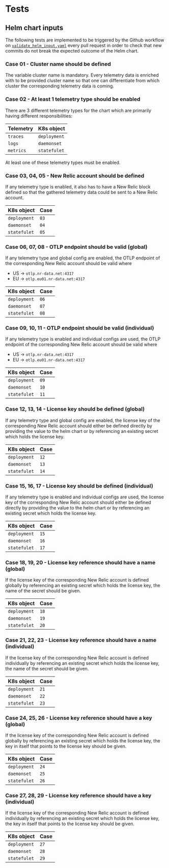 # Tests

## Helm chart inputs

The following tests are implemented to be triggered by the Github workflow on [`validate_helm_input.yaml`](/.github/workflows/validate_helm_input.yml) every pull request in order to check that new commits do not break the expected outcome of the Helm chart.

### Case 01 - Cluster name should be defined

The variable cluster name is mandatory. Every telemetry data is enriched with to be provided cluster name so that one can differentiate from which cluster the corresponding telemetry data is coming.

### Case 02 - At least 1 telemetry type should be enabled

There are 3 different telemetry types for the chart which are primarily having different responsibilities:

| Telemetry | K8s object   |
| --------- | ------------ |
| `traces`  | `deployment` |
| `logs`    | `daemonset`  |
| `metrics` | `statefulet` |

At least one of these telemetry types must be enabled.

### Case 03, 04, 05 - New Relic account should be defined

If any telemetry type is enabled, it also has to have a New Relic block defined so that the gathered telemetry data could be sent to a New Relic account.

| K8s object   | Case |
| ------------ | ---- |
| `deployment` | `03` |
| `daemonset`  | `04` |
| `statefulet` | `05` |

### Case 06, 07, 08 - OTLP endpoint should be valid (global)

If any telemetry type and global config are enabled, the OTLP endpoint of the corresponding New Relic account should be valid where

- US -> `otlp.nr-data.net:4317`
- EU -> `otlp.eu01.nr-data.net:4317`

| K8s object   | Case |
| ------------ | ---- |
| `deployment` | `06` |
| `daemonset`  | `07` |
| `statefulet` | `08` |

### Case 09, 10, 11 - OTLP endpoint should be valid (individual)

If any telemetry type is enabled and individual configs are used, the OTLP endpoint of the corresponding New Relic account should be valid where

- US -> `otlp.nr-data.net:4317`
- EU -> `otlp.eu01.nr-data.net:4317`

| K8s object   | Case |
| ------------ | ---- |
| `deployment` | `09` |
| `daemonset`  | `10` |
| `statefulet` | `11` |

### Case 12, 13, 14 - License key should be defined (global)

If any telemetry type and global config are enabled, the license key of the corresponding New Relic account should either be defined directly by providing the value to the helm chart or by referencing an existing secret which holds the license key.

| K8s object   | Case |
| ------------ | ---- |
| `deployment` | `12` |
| `daemonset`  | `13` |
| `statefulet` | `14` |

### Case 15, 16, 17 - License key should be defined (individual)

If any telemetry type is enabled and individual configs are used, the license key of the corresponding New Relic account should either be defined directly by providing the value to the helm chart or by referencing an existing secret which holds the license key.

| K8s object   | Case |
| ------------ | ---- |
| `deployment` | `15` |
| `daemonset`  | `16` |
| `statefulet` | `17` |

### Case 18, 19, 20 - License key reference should have a name (global)

If the license key of the corresponding New Relic account is defined globally by referencing an existing secret which holds the license key, the name of the secret should be given.

| K8s object   | Case |
| ------------ | ---- |
| `deployment` | `18` |
| `daemonset`  | `19` |
| `statefulet` | `20` |

### Case 21, 22, 23 - License key reference should have a name (individual)

If the license key of the corresponding New Relic account is defined individually by referencing an existing secret which holds the license key, the name of the secret should be given.

| K8s object   | Case |
| ------------ | ---- |
| `deployment` | `21` |
| `daemonset`  | `22` |
| `statefulet` | `23` |

### Case 24, 25, 26 - License key reference should have a key (global)

If the license key of the corresponding New Relic account is defined globally by referencing an existing secret which holds the license key, the key in itself that points to the license key should be given.

| K8s object   | Case |
| ------------ | ---- |
| `deployment` | `24` |
| `daemonset`  | `25` |
| `statefulet` | `26` |

### Case 27, 28, 29 - License key reference should have a key (individual)

If the license key of the corresponding New Relic account is defined individually by referencing an existing secret which holds the license key, the key in itself that points to the license key should be given.

| K8s object   | Case |
| ------------ | ---- |
| `deployment` | `27` |
| `daemonset`  | `28` |
| `statefulet` | `29` |
